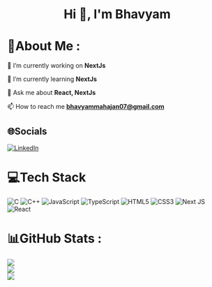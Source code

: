 <h1 align="center">Hi 👋, I'm Bhavyam</h1>

# 💫About Me :
🔭 I’m currently working on **NextJs**

 🌱 I’m currently learning **NextJs**

 💬 Ask me about **React, NextJs**

 📫 How to reach me **bhavyammahajan07@gmail.com**

## 🌐Socials
[![LinkedIn](https://img.shields.io/badge/LinkedIn-%230077B5.svg?logo=linkedin&logoColor=white)](https://linkedin.com/in/bhavyammahajan) 

# 💻Tech Stack
![C](https://img.shields.io/badge/c-%2300599C.svg?style=for-the-badge&logo=c&logoColor=white) ![C++](https://img.shields.io/badge/c++-%2300599C.svg?style=for-the-badge&logo=c%2B%2B&logoColor=white) ![JavaScript](https://img.shields.io/badge/javascript-%23323330.svg?style=for-the-badge&logo=javascript&logoColor=%23F7DF1E) ![TypeScript](https://img.shields.io/badge/typescript-%23007ACC.svg?style=for-the-badge&logo=typescript&logoColor=white) ![HTML5](https://img.shields.io/badge/html5-%23E34F26.svg?style=for-the-badge&logo=html5&logoColor=white) ![CSS3](https://img.shields.io/badge/css3-%231572B6.svg?style=for-the-badge&logo=css3&logoColor=white) ![Next JS](https://img.shields.io/badge/Next-black?style=for-the-badge&logo=next.js&logoColor=white) ![React](https://img.shields.io/badge/react-%2320232a.svg?style=for-the-badge&logo=react&logoColor=%2361DAFB)
# 📊GitHub Stats :
![](https://github-readme-stats.vercel.app/api?username=bhavyammahajan&theme=vue-dark&hide_border=false&include_all_commits=true&count_private=true)<br/>
![](https://github-readme-streak-stats.herokuapp.com/?user=bhavyammahajan&theme=vue-dark&hide_border=false)<br/>
![](https://github-readme-stats.vercel.app/api/top-langs/?username=bhavyammahajan&theme=vue-dark&hide_border=false&include_all_commits=true&count_private=true&layout=compact)
